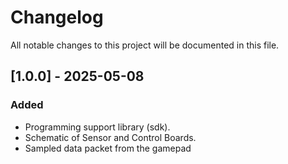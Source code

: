 # Changelog

All notable changes to this project will be documented in this file.

## [1.0.0] - 2025-05-08
### Added
- Programming support library (sdk).
- Schematic of Sensor and Control Boards.
- Sampled data packet from the gamepad